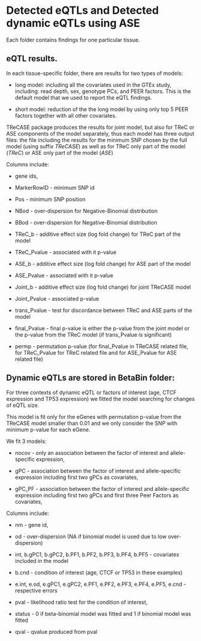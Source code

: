 # Detected eQTLs and  Detected dynamic eQTLs using ASE

Each folder contains findings for one particular tissue.

## eQTL results. 

In each tissue-specific folder, there are results for two types of models:

- long model: including all the covariates used in the GTEx study, including: read depth, sex,  genotype PCs, and PEER factors. This is the default model that we used to report the eQTL findings. 

- short model: reduction of the the long model by using only top 5 PEER factors together with all other covariates.

TReCASE package produces the results for joint model, but also for TReC or ASE components of the model separately, thus each model has three output files: the file including the results for the minimum SNP chosen by the full model (using suffix _TReCASE_) as well as for TReC only part of the model (_TReC_) or ASE only part of the model (_ASE_)

Columns include:

- gene ids,

- MarkerRowID - minimum SNP id

- Pos - minimum SNP position

- NBod - over-dispersion for Negative-Binomial distribution

- BBod - over-dispersion for Negative-Binomial distribution

- TReC_b - additive effect size (log fold change) for TReC part of the model

- TReC_Pvalue - associated with it p-value

- ASE_b - additive effect size (log fold change) for ASE part of the model	

- ASE_Pvalue - associated with it p-value

- Joint_b	- additive effect size (log fold change) for joint TReCASE model

- Joint_Pvalue - associated p-value

- trans_Pvalue - test for discordance between TReC and ASE parts of the model

- final_Pvalue - final p-value is either the p-value from the joint model or the p-value from the TReC model (if trans_Pvalue is significant)

- permp - permutation p-value (for final_Pvalue in TReCASE related file, for TReC_Pvalue for TReC related file and for ASE_Pvalue for ASE related file)

## Dynamic eQTLs are stored in BetaBin folder:

For three contexts of dynamic eQTL or factors of interest (age,  CTCF expression and TP53 expression) we fitted the model searching for changes of eQTL size.

This model is fit only for the eGenes with permutation p-value from the TReCASE model smaller than 0.01 and we only consider the SNP with minimum p-value for each eGene. 

We fit 3 models: 

- nocov - only an association between the factor of interest and allele-specific expression,

- gPC - association between the factor of interest and allele-specific expression including first two gPCs as covariates,

- gPC_PF - association between the factor of interest and allele-specific expression including first two gPCs and first three Peer Factors as covariates,

Columns include:

- nm - gene id,

- od - over-dispersion (NA if binomial model is used due to low over-dispersion)

- int, b.gPC1, b.gPC2, b.PF1, b.PF2, b.PF3, b.PF4, b.PF5 - covariates included in the model

- b.cnd - condition of interest (age, CTCF or TP53 in these examples)

- e.int, e.od, e.gPC1, e.gPC2, e.PF1, e.PF2, e.PF3, e.PF4, e.PF5, e.cnd - respective errors

- pval - likelihood ratio test for the condition of interest,

- status - 0 if beta-binomial model was fitted and 1 if binomial model was fitted

- qval - qvalue produced from pval
